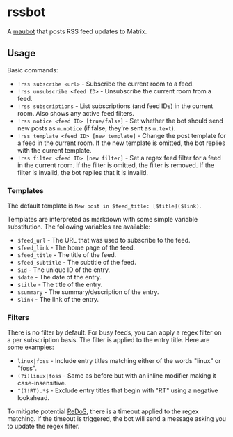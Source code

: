 # rssbot
A [maubot](https://github.com/maubot/maubot) that posts RSS feed updates to Matrix.

## Usage
Basic commands:

* `!rss subscribe <url>` - Subscribe the current room to a feed.
* `!rss unsubscribe <feed ID>` - Unsubscribe the current room from a feed.
* `!rss subscriptions` - List subscriptions (and feed IDs) in the current room.
  Also shows any active feed filters.
* `!rss notice <feed ID> [true/false]` - Set whether the bot should send new
  posts as `m.notice` (if false, they're sent as `m.text`).
* `!rss template <feed ID> [new template]` - Change the post template for a
  feed in the current room. If the new template is omitted, the bot replies
  with the current template.
* `!rss filter <feed ID> [new filter]` - Set a regex feed filter for a feed
  in the current room. If the filter is omitted, the filter is removed. If
  the filter is invalid, the bot replies that it is invalid.

### Templates
The default template is `New post in $feed_title: [$title]($link)`.

Templates are interpreted as markdown with some simple variable substitution.
The following variables are available:

* `$feed_url` - The URL that was used to subscribe to the feed.
* `$feed_link` - The home page of the feed.
* `$feed_title` - The title of the feed.
* `$feed_subtitle` - The subtitle of the feed.
* `$id` - The unique ID of the entry.
* `$date` - The date of the entry.
* `$title` - The title of the entry.
* `$summary` - The summary/description of the entry.
* `$link` - The link of the entry.

### Filters
There is no filter by default. For busy feeds, you can apply a regex filter on a per subscription basis.
The filter is applied to the entry title. Here are some examples:

* `linux|foss` - Include entry titles matching either of the words "linux" or "foss".
* `(?i)linux|foss` - Same as before but with an inline modifier making it case-insensitive.
* `^(?!RT).*$` - Exclude entry titles that begin with "RT" using a negative lookahead.

To mitigate potential [ReDoS](https://en.wikipedia.org/wiki/ReDoS), there is a timeout applied to the regex matching. If the timeout is triggered, the bot will send a message asking you to update the regex filter.
